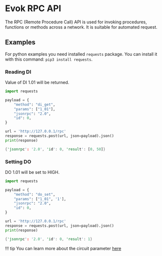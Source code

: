 # Evok RPC API

The RPC (Remote Procedure Call) API is used for invoking procedures, functions or methods across a network. It is suitable for automated request.

## Examples

For python examples you need installed `requests` package. You can install it with this command: `pip3 install requests`.

### Reading DI

Value of DI 1.01 will be returned.

```python  title="Python"
import requests

payload = {
    "method": "di_get",
    "params": ["1_01"],
    "jsonrpc": "2.0",
    "id": 0,
}

url = 'http://127.0.0.1/rpc'
response = requests.post(url, json=payload).json()
print(response)
```

```rs title="Output"
{'jsonrpc': '2.0', 'id': 0, 'result': [0, 50]}
```

### Setting DO

DO 1.01 will be set to HIGH.

```python  title="Python"
import requests

payload = {
    "method": "do_set",
    "params": ["1_01", '1'],
    "jsonrpc": "2.0",
    "id": 0,
}

url = 'http://127.0.0.1/rpc'
response = requests.post(url, json=payload).json()
print(response)
```

```rs title="Output"
{'jsonrpc': '2.0', 'id': 0, 'result': 1}
```

!!! tip
    You can learn more about the circuit parameter [here](../circuit.md)
